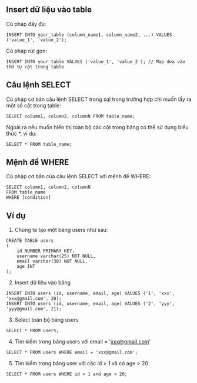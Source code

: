 ## Insert dữ liệu vào table
Cú pháp đầy đủ:
```
INSERT INTO your_table (column_name1, column_name2, ...) VALUES ('value_1', 'value_2');
```

Cú pháp rút gọn:
```
INSERT INTO your_table VALUES ('value_1', 'value_2'); // Map dựa vào thứ tự cột trong table
```
## Câu lệnh SELECT
Cú pháp cơ bản câu lệnh SELECT trong sql trong trường hợp chỉ muốn lấy ra một số cột trong table:
```
SELECT column1, column2, columnN FROM table_name;
```
Ngoài ra nếu muốn hiển thị toàn bộ các cột trong bảng có thể sử dụng biểu thức *, ví dụ:
```
SELECT * FROM table_name;
```
## Mệnh đề WHERE
Cú pháp cơ bản của câu lệnh SELECT với mệnh đề WHERE:
```
SELECT column1, column2, columnN 
FROM table_name
WHERE [condition]
```

## Ví dụ
1. Chúng ta tạo một bảng users như sau:
```
CREATE TABLE users
( 
    id NUMBER PRIMARY KEY,
    username varchar(25) NOT NULL,
    email varchar(30) NOT NULL,
    age INT
);
```
2. Insert dữ liệu vào bảng
```
INSERT INTO users (id, username, email, age) VALUES ('1', 'xxx', 'xxx@gmail.com', 20);
INSERT INTO users (id, username, email, age) VALUES ('2', 'yyy', 'yyy@gmail.com', 21);
```
3. Select toàn bộ bảng users
```
SELECT * FROM users;
```
4. Tìm kiếm trong bảng users với email = 'xxx@gmail.com'
```
SELECT * FROM users WHERE email = 'xxx@gmail.com';
```
5. Tìm kiếm trong bảng user với các id > 1 và có age > 20
```
SELECT * FROM users WHERE id > 1 and age > 20;
```
